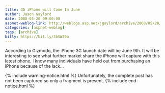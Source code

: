 ```yaml
---
title: 3G iPhone will Come In June
author: Jason Gaylord
date: 2008-05-20 09:00:00
aspnet-weblog-link: http://weblogs.asp.net/jgaylord/archive/2008/05/20/3g-iphone-will-come-in-june.aspx
categories: [aspnet-weblog]
tags: [archive]
bitly: https://bit.ly/3bSW39a
---
```


According to Gizmodo, the iPhone 3G launch date will be June 9th. It will be interesting to see what further market share the iPhone will capture with this latest phone. I know many individuals have held out from purchasing an iPhone because of the lack...

{% include warning-notice.html %}
Unfortunately, the complete post has not been captured so only a fragment is present.
{% include end-notice.html %}